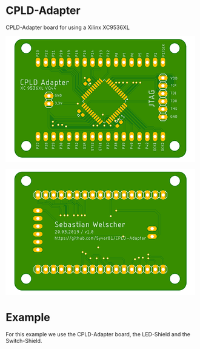 # CPLD-Adapter

CPLD-Adapter board for using a Xilinx XC9536XL

![Top-View](images/CPLD_Adapter_top.png) 

![Bottom-View](images/CPLD_Adapter_bottom.png)



# Example

For this example we use the CPLD-Adapter board, the LED-Shield and the Switch-Shield.

